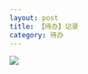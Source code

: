 ```yaml
---
layout: post
title: 【待办】记录
category: 待办
---
```

![](http://rjbwd52rw.hd-bkt.clouddn.com/img/todo-220506-1.png)

  




